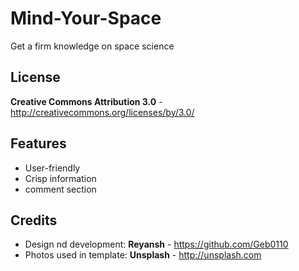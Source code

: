 Mind-Your-Space
=============

Get a firm knowledge on space science

License
-------
**Creative Commons Attribution 3.0** - http://creativecommons.org/licenses/by/3.0/


Features
-----------

* User-friendly
* Crisp information
* comment section

Credits
-------
* Design nd development: **Reyansh** - https://github.com/Geb0110
* Photos used in template: **Unsplash** - http://unsplash.com
